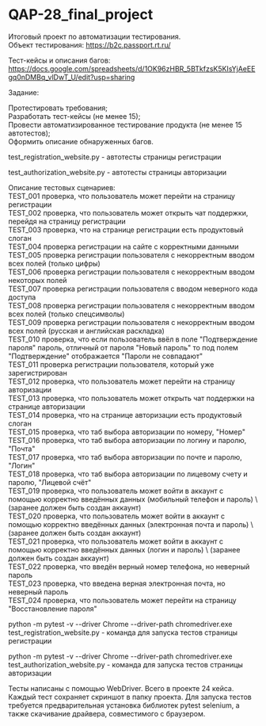 # QAP-28_final_project

Итоговый проект по автоматизации тестирования.  
Объект тестирования: https://b2c.passport.rt.ru/

Тест-кейсы и описания багов: https://docs.google.com/spreadsheets/d/1OK96zHBR_5BTkfzsK5KIsYjAeEEgq0nDMBq_vlDwT_U/edit?usp=sharing

Задание:

Протестировать требования;  
Разработать тест-кейсы (не менее 15);  
Провести автоматизированное тестирование продукта (не менее 15 автотестов);  
Оформить описание обнаруженных багов.  
  
test_registration_website.py - автотесты страницы регистрации

test_authorization_website.py - автотесты страницы авторизации

Описание тестовых сценариев:  
TEST_001 проверка, что пользователь может перейти на страницу регистрации  
TEST_002 проверка, что пользователь может открыть чат поддержки, перейдя на страницу регистрации  
TEST_003 проверка, что на странице регистрации есть продуктовый слоган  
TEST_004 проверка регистрации на сайте с корректными данными  
TEST_005 проверка регистрации пользователя с некорректным вводом всех полей (только цифры)  
TEST_006 проверка регистрации пользователя с некорректным вводом некоторых полей  
TEST_007 проверка регистрации пользователя с вводом неверного кода доступа  
TEST_008 проверка регистрации пользователя с некорректным вводом всех полей (только спецсимволы)  
TEST_009 проверка регистрации пользователя с некорректным вводом всех полей (русская и английская раскладка)  
TEST_010 проверка, что если пользователь ввёл в поле "Подтверждение пароля" пароль, отличный от пароля "Новый пароль" то под полем "Подтверждение" отображается "Пароли не совпадают"  
TEST_011 проверка регистрации пользователя, который уже зарегистрирован  
TEST_012 проверка, что пользователь может перейти на страницу авторизации  
TEST_013 проверка, что пользователь может открыть чат поддержки на странице авторизации  
TEST_014 проверка, что на странице авторизации есть продуктовый слоган  
TEST_015 проверка, что таб выбора авторизации по номеру, "Номер"  
TEST_016 проверка, что таб выбора авторизации по логину и паролю, "Почта"  
TEST_017 проверка, что таб выбора авторизации по почте и паролю, "Логин"  
TEST_018 проверка, что таб выбора авторизации по лицевому счету и паролю, "Лицевой счёт"  
TEST_019 проверка, что пользователь может войти в аккаунт с помощью корректно введённых данных (мобильный телефон и пароль) \ (заранее должен быть создан аккаунт)  
TEST_020 проверка, что пользователь может войти в аккаунт с помощью корректно введённых данных (электронная почта и пароль) \ (заранее должен быть создан аккаунт)  
TEST_021 проверка, что пользователь может войти в аккаунт с помощью корректно введённых данных (логин и пароль) \ (заранее должен быть создан аккаунт)  
TEST_022 проверка, что введён верный номер телефона, но неверный пароль  
TEST_023 проверка, что введена верная электронная почта, но неверный пароль  
TEST_024 проверка, что пользователь может перейти на страницу "Восстановление пароля"  
  
  
python -m pytest -v --driver Chrome --driver-path chromedriver.exe test_registration_website.py - команда для запуска тестов страницы регистрации

python -m pytest -v --driver Chrome --driver-path chromedriver.exe test_authorization_website.py - команда для запуска тестов страницы авторизации

Тесты написаны с помощью WebDriver. Всего в проекте 24 кейса. Каждый тест сохраняет скриншот в папку проекта. Для запуска тестов требуется предварительная установка библиотек pytest selenium, а также скачивание драйвера, совместимого с браузером.
